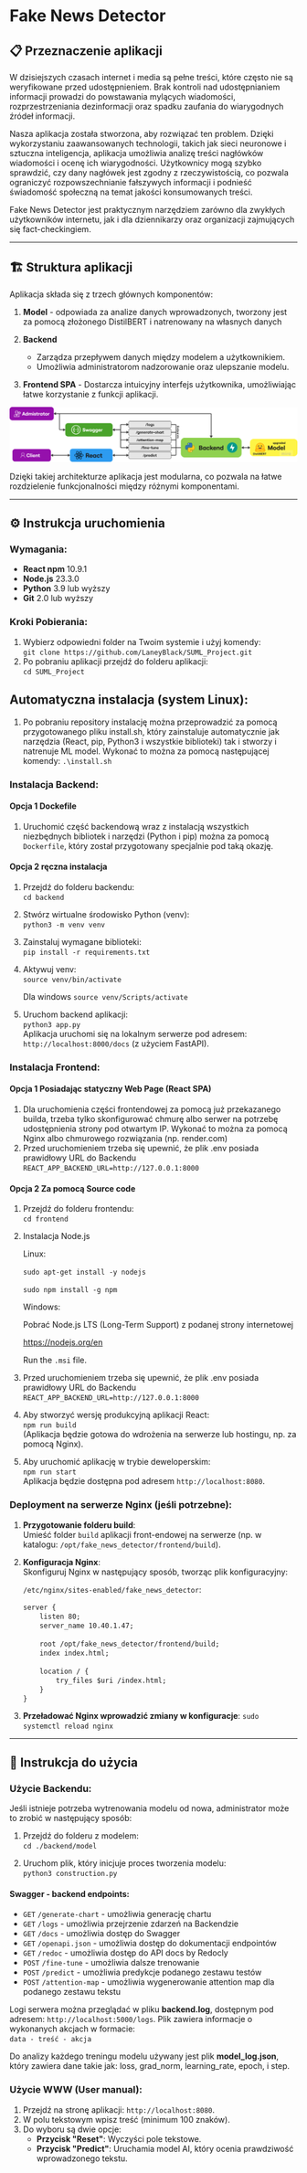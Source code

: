 # Fake News Detector

## 📋 Przeznaczenie aplikacji

W dzisiejszych czasach internet i media są pełne treści, które często nie są weryfikowane przed udostępnieniem. Brak
kontroli nad udostępnianiem informacji prowadzi do powstawania mylących wiadomości, rozprzestrzeniania dezinformacji
oraz spadku zaufania do wiarygodnych źródeł informacji.

Nasza aplikacja została stworzona, aby rozwiązać ten problem. Dzięki wykorzystaniu zaawansowanych technologii, takich
jak sieci neuronowe i sztuczna inteligencja, aplikacja umożliwia analizę treści nagłówków wiadomości i ocenę ich
wiarygodności. Użytkownicy mogą szybko sprawdzić, czy dany nagłówek jest zgodny z rzeczywistością, co pozwala ograniczyć
rozpowszechnianie fałszywych informacji i podnieść świadomość społeczną na temat jakości konsumowanych treści.

Fake News Detector jest praktycznym narzędziem zarówno dla zwykłych użytkowników internetu, jak i dla dziennikarzy oraz
organizacji zajmujących się fact-checkingiem.

---

## 🏗️ Struktura aplikacji

Aplikacja składa się z trzech głównych komponentów:

1. **Model** - odpowiada za analize danych wprowadzonych, tworzony jest za pomocą złożonego DistilBERT i natrenowany na
   własnych danych

2. **Backend**
    - Zarządza przepływem danych między modelem a użytkownikiem.
    - Umożliwia administratorom nadzorowanie oraz ulepszanie modelu.

3. **Frontend SPA** - Dostarcza intuicyjny interfejs użytkownika, umożliwiając łatwe korzystanie z funkcji aplikacji.

![img.png](img.png)

Dzięki takiej architekturze aplikacja jest modularna, co pozwala na łatwe rozdzielenie funkcjonalności między różnymi
komponentami.

---

## ⚙️ Instrukcja uruchomienia

### Wymagania:

- **React npm** 10.9.1
- **Node.js** 23.3.0
- **Python** 3.9 lub wyższy
- **Git** 2.0 lub wyższy

### Kroki Pobierania:

1. Wybierz odpowiedni folder na Twoim systemie i użyj komendy:  
   `git clone https://github.com/LaneyBlack/SUML_Project.git`
2. Po pobraniu aplikacji przejdź do folderu aplikacji:  
   `cd SUML_Project`

## Automatyczna instalacja (system Linux):

1. Po pobraniu repository instalację można przeprowadzić za pomocą przygotowanego pliku install.sh, który zainstaluje
   automatycznie jak narzędzia (React, pip, Python3 i wszystkie biblioteki) tak i stworzy i natrenuje ML model. Wykonać
   to można za pomocą następującej komendy:
   `.\install.sh`

### Instalacja Backend:

#### Opcja 1 Dockefile

1. Uruchomić część backendową wraz z instalacją wszystkich niezbędnych bibliotek i narzędzi (Python i pip) można za
   pomocą `Dockerfile`, który został przygotowany specjalnie pod taką okazję.

#### Opcja 2 ręczna instalacja

1. Przejdź do folderu backendu:  
   `cd backend`

2. Stwórz wirtualne środowisko Python (venv):  
   `python3 -m venv venv`

3. Zainstaluj wymagane biblioteki:  
   `pip install -r requirements.txt`

4. Aktywuj venv:  
   `source venv/bin/activate`

   Dla windows
   `source venv/Scripts/activate`

5. Uruchom backend aplikacji:  
   `python3 app.py`  
   Aplikacja uruchomi się na lokalnym serwerze pod adresem: `http://localhost:8000/docs` (z użyciem FastAPI).

### Instalacja Frontend:

#### Opcja 1 Posiadając statyczny Web Page (React SPA)

1. Dla uruchomienia części frontendowej za pomocą już przekazanego builda, trzeba tylko skonfigurować chmurę albo serwer
   na potrzebę udostępnienia strony pod otwartym IP. Wykonać to można za pomocą Nginx albo chmurowego rozwiązania (np.
   render.com)
2. Przed uruchomieniem trzeba się upewnić, że plik .env posiada prawidłowy URL do Backendu
   `REACT_APP_BACKEND_URL=http://127.0.0.1:8000`

#### Opcja 2 Za pomocą Source code

1. Przejdź do folderu frontendu:  
   `cd frontend`

2. Instalacja Node.js

   Linux:

   `sudo apt-get install -y nodejs`

   `sudo npm install -g npm`

   Windows:

   Pobrać Node.js LTS (Long-Term Support) z podanej strony internetowej

   https://nodejs.org/en

   Run the `.msi` file.

3. Przed uruchomieniem trzeba się upewnić, że plik .env posiada prawidłowy URL do Backendu
   `REACT_APP_BACKEND_URL=http://127.0.0.1:8000`

4. Aby stworzyć wersję produkcyjną aplikacji React:  
   `npm run build`  
   (Aplikacja będzie gotowa do wdrożenia na serwerze lub hostingu, np. za pomocą Nginx).

5. Aby uruchomić aplikację w trybie deweloperskim:  
   `npm run start`  
   Aplikacja będzie dostępna pod adresem `http://localhost:8080`.

### Deployment na serwerze Nginx (jeśli potrzebne):

1. **Przygotowanie folderu build**:  
   Umieść folder `build` aplikacji front-endowej na serwerze (np. w katalogu: `/opt/fake_news_detector/frontend/build`).

2. **Konfiguracja Nginx**:  
   Skonfiguruj Nginx w następujący sposób, tworząc plik konfiguracyjny:

   `/etc/nginx/sites-enabled/fake_news_detector`:
   ```nginx
   server {
       listen 80;
       server_name 10.40.1.47;

       root /opt/fake_news_detector/frontend/build;
       index index.html;

       location / {
           try_files $uri /index.html;
       }
   }

3. **Przeładować Nginx wprowadzić zmiany w konfiguracje**:
   `sudo systemctl reload nginx`

---

## 🚀 Instrukcja do użycia

### Użycie Backendu:

Jeśli istnieje potrzeba wytrenowania modelu od nowa, administrator może to zrobić w następujący sposób:

1. Przejdź do folderu z modelem:  
   `cd ./backend/model`

2. Uruchom plik, który inicjuje proces tworzenia modelu:  
   `python3 construction.py`

#### Swagger - backend endpoints:

- `GET` `/generate-chart` - umożliwia generację chartu
- `GET` `/logs` - umożliwia przejrzenie zdarzeń na Backendzie
- `GET` `/docs` - umożliwia dostęp do Swagger
- `GET` `/openapi.json` - umożliwia dostęp do dokumentacji endpointów
- `GET` `/redoc` - umożliwia dostęp do API docs by Redocly
- `POST` `/fine-tune` - umożliwia dalsze trenowanie
- `POST` `/predict` - umożliwia predykcje podanego zestawu testów
- `POST` `/attention-map` - umożliwia wygenerowanie attention map dla podanego zestawu tekstu

Logi serwera można przeglądać w pliku **backend.log**, dostępnym pod adresem: `http://localhost:5000/logs`. Plik zawiera
informacje o wykonanych akcjach w formacie:  
`data - treść - akcja`

Do analizy każdego treningu modelu używany jest plik **model_log.json**, który zawiera dane takie jak: loss, grad_norm,
learning_rate, epoch, i step.

### Użycie WWW (User manual):

1. Przejdź na stronę aplikacji: `http://localhost:8080`.
2. W polu tekstowym wpisz treść (minimum 100 znaków).
3. Do wyboru są dwie opcje:
    - **Przycisk "Reset"**: Wyczyści pole tekstowe.
    - **Przycisk "Predict"**: Uruchamia model AI, który ocenia prawdziwość wprowadzonego tekstu.



